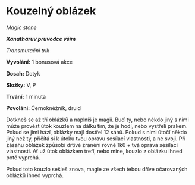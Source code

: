 # Kouzelný oblázek

*Magic stone*

***Xanatharuv pruvodce vším***

*Transmutační trik*

**Vyvolání:** 1 bonusová akce

**Dosah:** Dotyk

**Složky:** V, P

**Trvání:** 1 minuta

**Povolání:** Černokněžník, druid

Dotkneš se až tří oblázků a naplníš je magií. Buď ty, nebo někdo jiný s nimi může provést útok kouzlem na dálku tím, že je hodí, nebo vystřelí prakem. Pokud se jimi hází, oblázky mají dostřel 12 sáhů. Pokud s nimi útočí někdo jiný než ty, přičítá si k útoku tvou opravu sesílací vlastnosti, a ne svoji. Při zásahu oblázek způsobí drtivé zranění rovné 1k6 + tvá oprava sesílací vlastnosti. Ať už útok oblázkem trefí, nebo mine, kouzlo z oblázku ihned poté vyprchá.

Pokud toto kouzlo sešleš znova, magie ze všech tebou dříve očarovaných oblázků ihned vyprchá.